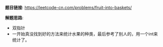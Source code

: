 **题目链接**:
https://leetcode-cn.com/problems/fruit-into-baskets/

**解题思路**:
* 双指针
* 一开始真没找到好的方法来统计水果的种类，最后参考了别人的，用一个int来统计了。
